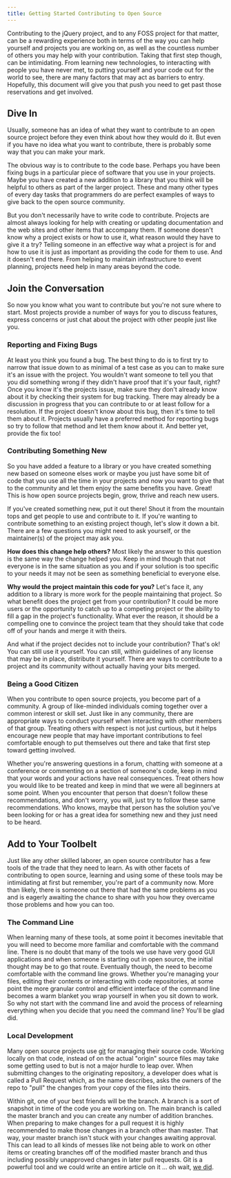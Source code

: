 ```yaml
---
title: Getting Started Contributing to Open Source
---
```


Contributing to the jQuery project, and to any FOSS project for that matter, can be a rewarding experience both in terms of the way you can help yourself and projects you are working on, as well as the countless number of others you may help with your contribution. Taking that first step though, can be intimidating. From learning new technologies, to interacting with people you have never met, to putting yourself and your code out for the world to see, there are many factors that may act as barriers to entry. Hopefully, this document will give you that push you need to get past those reservations and get involved.

## Dive In

Usually, someone has an idea of what they want to contribute to an open source project before they even think about how they would do it. But even if you have no idea what you want to contribute, there is probably some way that you can make your mark.

The obvious way is to contribute to the code base. Perhaps you have been fixing bugs in a particular piece of software that you use in your projects. Maybe you have created a new addition to a library that you think will be helpful to others as part of the larger project. These and many other types of every day tasks that programmers do are perfect examples of ways to give back to the open source community.

But you don't necessarily have to write code to contribute. Projects are almost always looking for help with creating or updating documentation and the web sites and other items that accompany them. If someone doesn't know why a project exists or how to use it, what reason would they have to give it a try? Telling someone in an effective way what a project is for and how to use it is just as important as providing the code for them to use. And it doesn't end there. From helping to maintain infrastructure to event planning, projects need help in many areas beyond the code.

## Join the Conversation

So now you know what you want to contribute but you're not sure where to start. Most projects provide a number of ways for you to discuss features, express concerns or just chat about the project with other people just like you.

### Reporting and Fixing Bugs

At least you think you found a bug. The best thing to do is to first try to narrow that issue down to as minimal of a test case as you can to make sure it's an issue with the project. You wouldn't want someone to tell you that you did something wrong if they didn't have proof that it's your fault, right? Once you know it's the projects issue, make sure they don't already know about it by checking their system for bug tracking. There may already be a discussion in progress that you can contribute to or at least follow for a resolution. If the project doesn't know about this bug, then it's time to tell them about it. Projects usually have a preferred method for reporting bugs so try to follow that method and let them know about it. And better yet, provide the fix too!

### Contributing Something New

So you have added a feature to a library or you have created something new based on someone elses work or maybe you just have some bit of code that you use all the time in your projects and now you want to give that to the community and let them enjoy the same benefits you have. Great! This is how open source projects begin, grow, thrive and reach new users.

If you've created something new, put it out there! Shout it from the mountain tops and get people to use and contribute to it. If you're wanting to contribute something to an existing project though, let's slow it down a bit. There are a few questions you might need to ask yourself, or the maintainer(s) of the project may ask you.

**How does this change help others?** Most likely the answer to this question is the same way the change helped you. Keep in mind though that not everyone is in the same situation as you and if your solution is too specific to your needs it may not be seen as something beneficial to everyone else.

**Why would the project maintain this code for you?** Let's face it, any addition to a library is more work for the people maintaining that project. So what benefit does the project get from your contribution? It could be more users or the opportunity to catch up to a competing project or the ability to fill a gap in the project's functionality. What ever the reason, it should be a compelling one to convince the project team that they should take that code off of your hands and merge it with theirs.

And what if the project decides not to include your contribution? That's ok! You can still use it yourself. You can still, within guidelines of any license that may be in place, distribute it yourself. There are ways to contribute to a project and its community without actually having your bits merged.

### Being a Good Citizen

When you contribute to open source projects, you become part of a community. A group of like-minded individuals coming together over a common interest or skill set. Just like in any community, there are appropriate ways to conduct yourself when interacting with other members of that group. Treating others with respect is not just curtious, but it helps encourage new people that may have important contributions to feel comfortable enough to put themselves out there and take that first step toward getting involved.

Whether you're answering questions in a forum, chatting with someone at a conference or commenting on a section of someone's code, keep in mind that your words and your actions have real consequences. Treat others how you would like to be treated and keep in mind that we were all beginners at some point. When you encounter that person that doesn't follow these recommendations, and don't worry, you will, just try to follow these same recommendations. Who knows, maybe that person has the solution you've been looking for or has a great idea for something new and they just need to be heard.

## Add to Your Toolbelt

Just like any other skilled laborer, an open source contributor has a few tools of the trade that they need to learn. As with other facets of contributing to open source, learning and using some of these tools may be intimidating at first but remember, you're part of a community now. More than likely, there is someone out there that had the same problems as you and is eagerly awaiting the chance to share with you how they overcame those problems and how you can too.

### The Command Line

When learning many of these tools, at some point it becomes inevitable that you will need to become more familiar and comfortable with the command line. There is no doubt that many of the tools we use have very good GUI applications and when someone is starting out in open source, the initial thought may be to go that route. Eventually though, the need to become comfortable with the command line grows. Whether you're managing your files, editing their contents or interacting with code repositories, at some point the more granular control and efficient interface of the command line becomes a warm blanket you wrap yourself in when you sit down to work. So why not start with the command line and avoid the process of relearning everything when you decide that you need the command line? You'll be glad did.

### Local Development

Many open source projects use [git](http://git-scm.com/) for managing their source code. Working locally on that code, instead of on the actual "origin" source files may take some getting used to but is not a major hurdle to leap over. When submitting changes to the originating repository, a developer does what is called a Pull Request which, as the name describes, asks the owners of the repo to "pull" the changes from your copy of the files into theirs.

Within git, one of your best friends will be the branch. A branch is a sort of snapshot in time of the code you are working on. The main branch is called the master branch and you can create any number of addition branches. When preparing to make changes for a pull request it is highly recommended to make those changes in a branch other than master. That way, your master branch isn't stuck with your changes awaiting approval. This can lead to all kinds of messes like not being able to work on other items or creating branches off of the modified master branch and thus including possibly unapproved changes in later pull requests. Git is a powerful tool and we could write an entire article on it ... oh wait, [we did](../commits-and-pull-requests).

